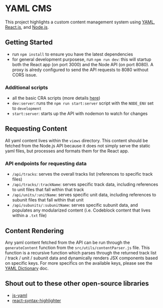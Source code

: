 # YAML CMS

This project highlights a custom content management system using [YAML](https://yaml.org/), [React.js](https://reactjs.org/), and [Node.js](https://nodejs.org/).

## Getting Started

* run `npm install` to ensure you have the latest dependencies
* for general development purposese, run `npm run dev`: this will startup both the React app (on port 3000) and the Node API (on port 8080). A proxy is alredy configured to send the API requests to 8080 without CORS issue.

### Additional scripts

* all the basic CRA scripts (more details [here](./docs/CRA-README.md))
* `dev:server`: runs the `npm run start:server` script with the `NODE_ENV` set to `development`
* `start:server`: starts up the API with nodemon to watch for changes

## Requesting Content

All yaml content lives within the `views` directory. This content should be fetched from the Node.js API because it does not simply serve the static yaml files, but processes and formats them for the React app.

### API endpoints for requesting data

* `/api/tracks`: serves the overall tracks list (references to specific track files)
* `/api/tracks/:trackName`: serves specific track data, including references to unit files that fall within that track
* `/api/units/:unitName`: serves specific unit data, including references to subunit files that fall within that unit
* `/api/subunits/:subunitName`: serves specific subunit data, and populates any modularized content (i.e. Codeblock content that lives within a `.txt` file)

## Content Rendering

Any yaml content fetched from the API can be run through the `generateContent` function from the `src/utils/contentParser.js` file. This function is a recursive function which parses through the returned track list / track / unit / subunit data and dynamically renders JSX components based on specific keys. For more specifics on the available keys, please see the [YAML Dictionary](./docs/YAMLDictionary.md) doc.

## Shout out to these other open-source libraries

* [js-yaml](https://www.npmjs.com/package/js-yaml) 
* [react-syntax-highlighter](https://www.npmjs.com/package/react-syntax-highlighter)